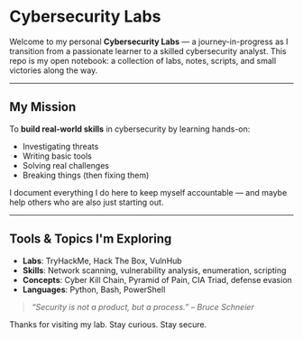  # Cybersecurity Labs

Welcome to my personal **Cybersecurity Labs** — a journey-in-progress as I transition from a passionate learner to a skilled cybersecurity analyst. This repo is my open notebook: a collection of labs, notes, scripts, and small victories along the way.

---

##  My Mission

To **build real-world skills** in cybersecurity by learning hands-on:
- Investigating threats
- Writing basic tools
- Solving real challenges
- Breaking things (then fixing them)

I document everything I do here to keep myself accountable — and maybe help others who are also just starting out.

---

##  Tools & Topics I'm Exploring

-  **Labs**: TryHackMe, Hack The Box, VulnHub
-  **Skills**: Network scanning, vulnerability analysis, enumeration, scripting
-  **Concepts**: Cyber Kill Chain, Pyramid of Pain, CIA Triad, defense evasion
-  **Languages**: Python, Bash, PowerShell

> _“Security is not a product, but a process.” – Bruce Schneier_

Thanks for visiting my lab.  Stay curious. Stay secure.

